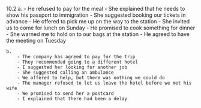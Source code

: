 10.2
    a.
        - He refused to pay for the meal
        - She explained that he needs to show his passport to immigration
        - She suggested booking our tickets in advance
        - He offered to pick me up on the way to the station
        - She invited us to come for lunch on Sunday
        - He promised to cook something for dinner
        - She warned me to hold on to our bags at the station
        - He agreed to have the meeting on Tuesday

    b.
        - The company has agreed to pay for the trip
        - They recommended going to a different hotel
        - I suggested her looking for another job
        - She suggested calling an ambulance
        - We offered to help, but there was nothing we could do
        - The manager refused to let us leave the hotel before we met his wife
        - We promised to send her a postcard
        - I explained that there had been a delay